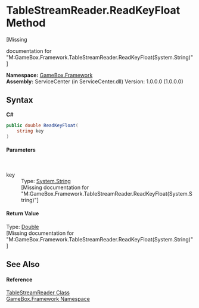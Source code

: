 # TableStreamReader.ReadKeyFloat Method 
 

\[Missing <summary> documentation for "M:GameBox.Framework.TableStreamReader.ReadKeyFloat(System.String)"\]

**Namespace:**&nbsp;<a href="a8957fe6-9cc0-3a6d-cd5c-a2a246efee1e">GameBox.Framework</a><br />**Assembly:**&nbsp;ServiceCenter (in ServiceCenter.dll) Version: 1.0.0.0 (1.0.0.0)

## Syntax

**C#**<br />
``` C#
public double ReadKeyFloat(
	string key
)
```


#### Parameters
&nbsp;<dl><dt>key</dt><dd>Type: <a href="http://msdn2.microsoft.com/zh-cn/library/s1wwdcbf" target="_blank">System.String</a><br />\[Missing <param name="key"/> documentation for "M:GameBox.Framework.TableStreamReader.ReadKeyFloat(System.String)"\]</dd></dl>

#### Return Value
Type: <a href="http://msdn2.microsoft.com/zh-cn/library/643eft0t" target="_blank">Double</a><br />\[Missing <returns> documentation for "M:GameBox.Framework.TableStreamReader.ReadKeyFloat(System.String)"\]

## See Also


#### Reference
<a href="10d344c4-9264-e9ac-416b-eba0fb18151a">TableStreamReader Class</a><br /><a href="a8957fe6-9cc0-3a6d-cd5c-a2a246efee1e">GameBox.Framework Namespace</a><br />